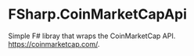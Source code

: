 # FSharp.CoinMarketCapApi
Simple F# libray that wraps the CoinMarketCap API. https://coinmarketcap.com/.

